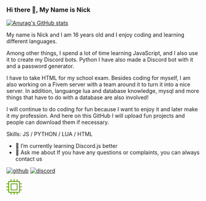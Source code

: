 ### Hi there 👋, My Name is Nick
[![Anurag's GitHub stats](https://github-readme-stats.vercel.app/api?username=DevNsGames07)](https://github.com/anuraghazra/github-readme-stats)

My name is Nick and I am 16 years old and I enjoy coding and learning different languages. 

Among other things, I spend a lot of time learning JavaScript, and I also use it to create my Discord bots. Python I have also made a Discord bot with it and a password generator. 

I have to take HTML for my school exam. Besides coding for myself, I am also working on a Fivem server with a team around it to turn it into a nice server. In addition, languange lua and database knowledge, mysql and more things that have to do with a database are also involved!

 I will continue to do coding for fun because I want to enjoy it and later make it my profession. And here on this GitHub I will upload fun projects and people can download them if necessary.

Skills: JS / PYTHON / LUA / HTML 

- 🌱 I’m currently learning Discord.js better 
- 💬 Ask me about If you have any questions or complaints, you can always contact us 


[<img src='https://cdn.jsdelivr.net/npm/simple-icons@3.0.1/icons/github.svg' alt='github' height='40'>](https://github.com/NsGames07)  [<img src='https://cdn.jsdelivr.net/npm/simple-icons@3.0.1/icons/discord.svg' alt='discord' height='40'>](https://discord.gg/QGbX39Mnes)  

<a href='https://docs.github.com/en/developers'><img src='https://raw.githubusercontent.com/acervenky/animated-github-badges/master/assets/devbadge.gif' width='40' height='40'></a> 

